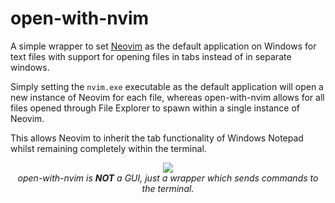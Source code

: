 # open-with-nvim
A simple wrapper to set [Neovim](https://neovim.io/) as the default application
on Windows for text files with support for opening files in tabs instead of in separate windows.

Simply setting the `nvim.exe` executable as the default application will open a new instance of Neovim for each file,
whereas open-with-nvim allows for all files opened through File Explorer to spawn within a single instance of Neovim.

This allows Neovim to inherit the tab functionality of Windows Notepad whilst remaining completely within the terminal.

<div align="center">
    <img src="https://github.com/berkay-yalin/open-with-nvim/blob/main/docs/demo.gif"/>
</div>


<div align="center">
    <i>
        open-with-nvim is <b>NOT</b> a GUI, just a wrapper which sends commands to the terminal.
    </i>
</div>
